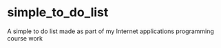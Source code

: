 # simple_to_do_list

A simple to do list made as part of my Internet applications programming course work
